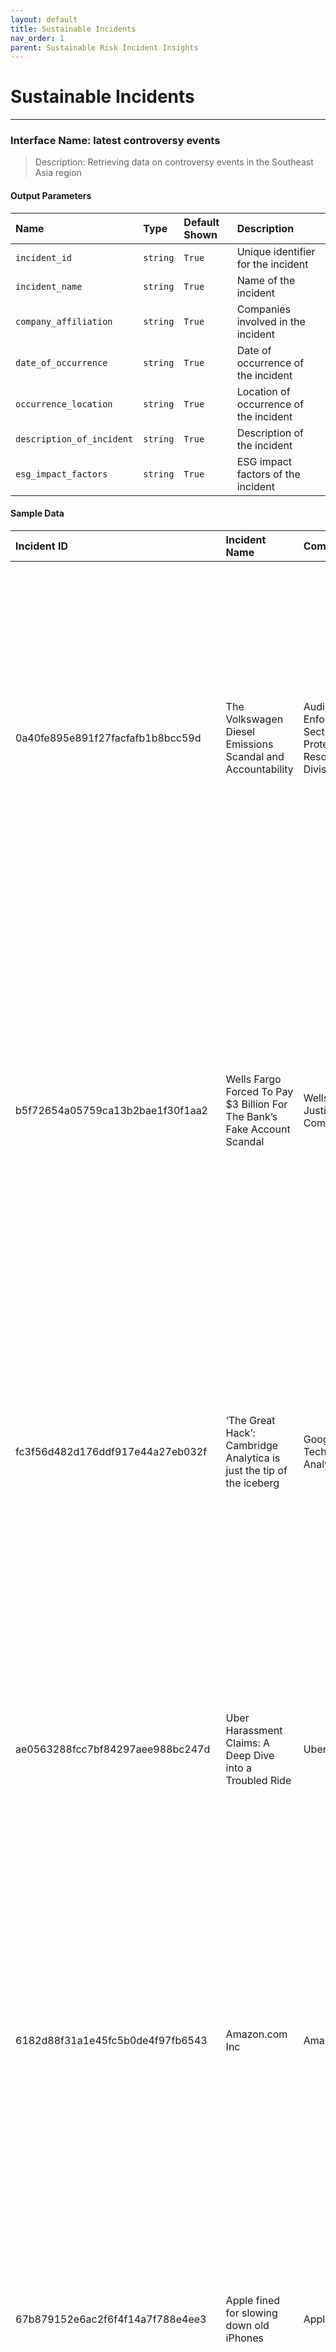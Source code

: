 ```yaml
---
layout: default
title: Sustainable Incidents
nav_order: 1
parent: Sustainable Risk Incident Insights
---
```



# Sustainable Incidents
---

### Interface Name: latest controversy events
> Description: Retrieving data on controversy events in the Southeast Asia region

#### Output Parameters

|Name|Type|Default Shown| Description|
|:---|:---|:---|:---|
|`incident_id`|`string`|`True`|Unique identifier for the incident|
|`incident_name`|`string`|`True`|Name of the incident|
|`company_affiliation`|`string`|`True`|Companies involved in the incident|
|`date_of_occurrence`|`string`|`True`|Date of occurrence of the incident|
|`occurrence_location`|`string`|`True`|Location of occurrence of the incident|
|`description_of_incident`|`string`|`True`|Description of the incident|
|`esg_impact_factors`|`string`|`True`|ESG impact factors of the incident|

#### Sample Data

|Incident ID|Incident Name|Company Affiliation |Date of Occurrence|Occurrence Location|Description of Incident|ESG Impact Factors (covering 28 indicators)|
|:---|:---|:---|:---|:---|:---|:---|
|0a40fe895e891f27facfafb1b8bcc59d|The Volkswagen Diesel Emissions Scandal and Accountability|Audi,Justice Department,Environmental Enforcement Section,Volkswagen,CARB,Environmental Protection Agency,SEC,California Air Resources Board,Air Enforcement Division,EPA| July, 2019 |United States,Germany|Volkswagen engaged in a massive fraud with dire consequences for the company and its stakeholders alike. Its corporate culture facilitated both the conception and perpetuation of the charade. It remains an open question, however, whether Volkswagen’s auditors and lawyers might have missed opportunities to prevent the scandal.|Controversial Event,Bribery & Fraud|
|b5f72654a05759ca13b2bae1f30f1aa2|Wells Fargo Forced To Pay $3 Billion For The Bank’s Fake Account Scandal|Wells Fargo,SEC,U.S. Department of Justice,DOJ,Securities and Exchange Commission| May 23, 2020 |United States,U.S.,Western District of North Carolina|Wells Fargo, the fourth largest bank in the United States, agreed on Friday to pay $3 billion to settle its long-running civil and criminal probes. The San Francisco-based bank announced that it will pay the substantial financial penalty to both the U.S. Department of Justice and the Securities and Exchange Commission. Roughly $500 million of the fine will be allocated to the SEC.|Controversial Event,Impact on Local Communities|
|fc3f56d482d176ddf917e44a27eb032f|‘The Great Hack’: Cambridge Analytica is just the tip of the iceberg|Google,WhatsApp,Facebook,Big Tech,YouTube,Instagram,Cambridge Analytica| Aug 16, 2021 |China,US|Facebook and Google have amassed data vaults with an unprecedented volume of information on human beings. Cambridge Analytica bragged that it had up to 5000 data points on every US voter. Mass corporate surveillance on such a scale threatens the essence of the right to privacy.|Civil Liberties,Controversial Event,Privacy & Data Security,Human Rights Concerns,Controversial Investments|
|ae0563288fcc7bf84297aee988bc247d|Uber Harassment Claims: A Deep Dive into a Troubled Ride|Uber,DeleteUber,Lyft| Sep 23, 2023 |Kherkher Garcia|In 2022, a group of more than 500 women filed a lawsuit against Uber alleging that they were sexually assaulted by their Uber drivers. An attorney can play a crucial role in helping individuals who have experienced harassment claims at Uber. Navigating the legal aspects of harassment claims can be complex.|Controversial Event|
|6182d88f31a1e45fc5b0de4f97fb6543|Amazon.com Inc|Amazon,Monumental,Ethical Consumer|  |Amazon,UK|Amazon is known for its shameless tax avoidance, workers’ rights abuses and environmental impacts. The company has been the subject of an Ethical Consumer global boycott call since 2012. We’ve summarised the key ethical issues to consider when it comes to Amazon.|Controversial Event,Energy & Climate Change,Biodiversity & Land Use,Impact on Local Communities,Controversial Investments|
|67b879152e6ac2f6f4f14a7f788e4ee3|Apple fined for slowing down old iPhones|Apple,Reddit,iOS| February 7, 2020 |France|France's competition and fraud watchdog said consumers were not warned. Apple said in a statement that it had resolved the issue with the watchdog. Many customers had long suspected that Apple slowed down older iPhones to encourage people to upgrade.|Controversial Event,Impact on Local Communities,Controversial Investments|
|14f4ac3c8898dadc9fe98a8d84da09ca|Judge: Pain and terror felt by passengers before Boeing Max crashed can be considered|Boeing| May 31, 2023 |Chicago,U.S.,Illinois,Ethiopia|Families of passengers who died in the crash of a Boeing 737 Max in Ethiopia can seek damages for the pain and terror suffered by victims in the minutes before the plane flew nose-down into the ground. The ruling is a setback for Boeing, which had argued that evidence about the victims' suffering would be speculative.|Controversial Event,Impact on Local Communities,Controversial Investments|
|bfd2ce8112cb2aaccd16526dbd879d71|Explainer: Goldman Sachs and its role in the multi-billion dollar 1MDB scandal|UMNO,DoJ,GS.N,1Malaysia Development Bhd,Goldman Sachs Group,U.S. Department of Justice,United Malays National Organisation,Goldman,1MDB,Reuters| October 12, 2023 |Malaysia,Hollywood,Beijing,U.S.,United States,.S.,China,KUALA LUMPUR|Malaysian and U.S. authorities say $4.5 billion was stolen from the now-defunct Malaysian fund 1Malaysia Development Bhd (1MDB) Goldman Sachs Group has sued Malaysia in a British arbitration court, as tensions escalate over a settlement agreement.|Controversial Event,Controversial Investments,Bribery & Fraud|
|882ab6d331d4337d37dbb08096982fe0|Exxon minimized climate change internally after conceding that fossil fuels cause it|The Wall Street Journal,Corporate Research on Greenhouse,Journal,Ex,Exxon,Center for Climate Integrity,R&D,ExxonMobil| September 15, 2023 |New York|Exxon raised doubts internally about the dangers of climate change, a report says. The Wall Street Journal cites internal company documents that were part of a lawsuit. Exxon, along with other oil and gas companies, is a defendant in multiple lawsuits.|Controversial Event,Energy & Climate Change,Impact on Local Communities,Controversial Investments,Governance Structures|
|b40b83fb33e8f75979b062a480ef6f37|Nike Sweatshop Scandal|Nike|  |Taiwan,Vietnam,Barcelona,Indonesia,Japan,China,South Korea|Nike was accused of using sweatshops to make activewear and shoes. The company eventually took measures to improve the working conditions of employees in its factories. This has allowed it to regain public trust and become a leading brand in the sportswear sector.|Anticompetitive Practices,Governance Structures,Customer Relations,Collective Bargaining & Unions,Civil Liberties,Impact on Local Communities,Controversial Event,Health & Safety,Human Rights Concerns,Product Safety & Quality,Labor Management Relations,Supply Chain Management,Child Labor,Supply Chain Labor Standards,Marketing & Advertising|












